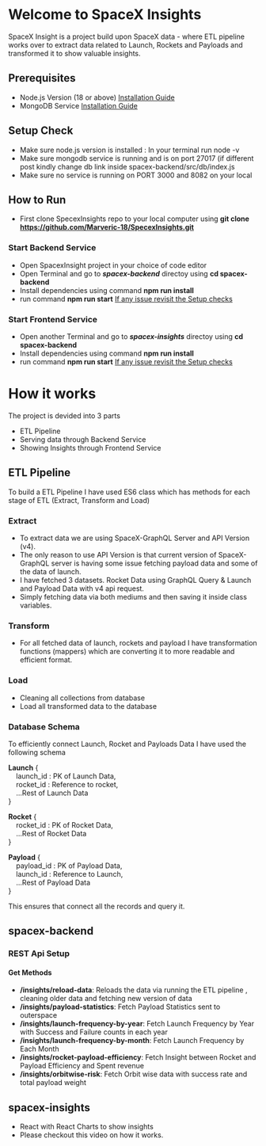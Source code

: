 # Welcome to SpaceX Insights

SpaceX Insight is a project build upon SpaceX data - where ETL pipeline works over to extract data related to Launch, Rockets and Payloads and transformed it to show valuable insights.


## Prerequisites
- Node.js Version (18 or above) [Installation Guide]([https://www.mongodb.com/try/download/community](https://nodejs.org/en/download))
- MongoDB Service [Installation Guide](https://www.mongodb.com/try/download/community)

## Setup Check
- Make sure node.js version is installed : In your terminal run node -v
- Make sure mongodb service is running and is on port 27017 (if different post kindly change db link inside spacex-backend/src/db/index.js
- Make sure no service is running on PORT 3000 and 8082 on your local

## How to Run
- First clone SpecexInsights repo to your local computer using **git clone https://github.com/Marveric-18/SpecexInsights.git**
### Start Backend Service
- Open SpacexInsight project in your choice of code editor
- Open Terminal and go to **_spacex-backend_** directoy using **cd spacex-backend**
- Install dependencies using command **npm run install**
- run command **npm run start** <ins> If any issue revisit the [Setup checks](#setup-checks)</ins>
### Start Frontend Service
- Open another Terminal and go to **_spacex-insights_** directoy using **cd spacex-backend**
- Install dependencies using command **npm run install**
- run command **npm run start** <ins> If any issue revisit the [Setup checks](#setup-checks)</ins>




# How it works 
The project is devided into 3 parts
- ETL Pipeline
- Serving data through Backend Service
- Showing Insights through Frontend Service

## ETL Pipeline
To build a ETL Pipeline I have used ES6 class which has methods for each stage of ETL (Extract, Transform and Load)

### Extract
- To extract data we are using SpaceX-GraphQL Server and API Version (v4).
- The only reason to use API Version is that current version of SpaceX-GraphQL server is having some issue fetching payload data and some of the data of launch.
- I have fetched 3 datasets. Rocket Data using GraphQL Query &  Launch and Payload Data with v4 api request.
- Simply fetching data via both mediums and then saving it inside class variables.

### Transform
- For all fetched data of launch, rockets and payload I have transformation functions (mappers) which are converting it to more readable and efficient format.

### Load
- Cleaning all collections from database
- Load all transformed data to the database

### Database Schema
To efficiently connect Launch, Rocket and Payloads Data I have used the following schema

**Launch** {  
&nbsp;&nbsp;&nbsp;&nbsp;launch_id : PK of Launch Data,  
&nbsp;&nbsp;&nbsp;&nbsp;rocket_id :  Reference to rocket,  
&nbsp;&nbsp;&nbsp;&nbsp;...Rest of Launch Data  
}  

**Rocket** {  
&nbsp;&nbsp;&nbsp;&nbsp;rocket_id : PK of Rocket Data,  
&nbsp;&nbsp;&nbsp;&nbsp;...Rest of Rocket Data  
}  

**Payload** {  
&nbsp;&nbsp;&nbsp;&nbsp;payload_id : PK of Payload Data,  
&nbsp;&nbsp;&nbsp;&nbsp;launch_id :  Reference to Launch,  
&nbsp;&nbsp;&nbsp;&nbsp;...Rest of Payload Data  
}  

This ensures that connect all the records and query it.


## spacex-backend

### REST Api Setup
#### Get Methods
- **/insights/reload-data**: Reloads the data via running the ETL pipeline , cleaning older data and fetching new version of data
- **/insights/payload-statistics**: Fetch Payload Statistics sent to outerspace
- **/insights/launch-frequency-by-year**: Fetch Launch Frequency by Year with Success and Failure counts in each year
- **/insights/launch-frequency-by-month**: Fetch Launch Frequency by Each Month
- **/insights/rocket-payload-efficiency**: Fetch Insight between Rocket and Payload Efficiency and Spent revenue
- **/insights/orbitwise-risk**: Fetch Orbit wise data with success rate and total payload weight


## spacex-insights
- React with React Charts to show insights
- Please checkout this video on how it works.









